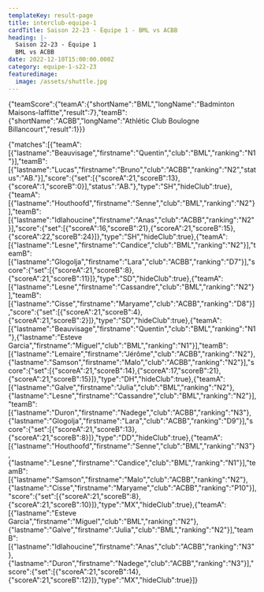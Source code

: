 ```yaml
---
templateKey: result-page
title: interclub-equipe-1
cardTitle: Saison 22-23 - Équipe 1 - BML vs ACBB
heading: |-
  Saison 22-23 - Équipe 1
  BML vs ACBB
date: 2022-12-10T15:00:00.000Z
category: equipe-1-s22-23
featuredimage:
  image: /assets/shuttle.jpg
---
```


<teamscoreboard>{"teamScore":{"teamA":{"shortName":"BML","longName":"Badminton Maisons-laffitte","result":7},"teamB":{"shortName":"ACBB","longName":"Athlétic Club Boulogne Billancourt","result":1}}}</teamscoreboard>

<scoreboard>{"matches":[{"teamA":[{"lastname":"Beauvisage","firstname":"Quentin","club":"BML","ranking":"N1"}],"teamB":[{"lastname":"Lucas","firstname":"Bruno","club":"ACBB","ranking":"N2","status":"AB."}],"score":{"set":[{"scoreA":21,"scoreB":13},{"scoreA":1,"scoreB":0}],"status":"AB."},"type":"SH","hideClub":true},{"teamA":[{"lastname":"Houthoofd","firstname":"Senne","club":"BML","ranking":"N2"}],"teamB":[{"lastname":"Idlahoucine","firstname":"Anas","club":"ACBB","ranking":"N2"}],"score":{"set":[{"scoreA":16,"scoreB":21},{"scoreA":21,"scoreB":15},{"scoreA":22,"scoreB":24}]},"type":"SH","hideClub":true},{"teamA":[{"lastname":"Lesne","firstname":"Candice","club":"BML","ranking":"N2"}],"teamB":[{"lastname":"Glogolja","firstname":"Lara","club":"ACBB","ranking":"D7"}],"score":{"set":[{"scoreA":21,"scoreB":8},{"scoreA":21,"scoreB":11}]},"type":"SD","hideClub":true},{"teamA":[{"lastname":"Lesne","firstname":"Cassandre","club":"BML","ranking":"N2"}],"teamB":[{"lastname":"Cisse","firstname":"Maryame","club":"ACBB","ranking":"D8"}],"score":{"set":[{"scoreA":21,"scoreB":4},{"scoreA":21,"scoreB":2}]},"type":"SD","hideClub":true},{"teamA":[{"lastname":"Beauvisage","firstname":"Quentin","club":"BML","ranking":"N1"},{"lastname":"Esteve Garcia","firstname":"Miguel","club":"BML","ranking":"N1"}],"teamB":[{"lastname":"Lemaire","firstname":"Jérôme","club":"ACBB","ranking":"N2"},{"lastname":"Samson","firstname":"Malo","club":"ACBB","ranking":"N2"}],"score":{"set":[{"scoreA":21,"scoreB":14},{"scoreA":17,"scoreB":21},{"scoreA":21,"scoreB":15}]},"type":"DH","hideClub":true},{"teamA":[{"lastname":"Galve","firstname":"Julia","club":"BML","ranking":"N2"},{"lastname":"Lesne","firstname":"Cassandre","club":"BML","ranking":"N2"}],"teamB":[{"lastname":"Duron","firstname":"Nadege","club":"ACBB","ranking":"N3"},{"lastname":"Glogolja","firstname":"Lara","club":"ACBB","ranking":"D9"}],"score":{"set":[{"scoreA":21,"scoreB":13},{"scoreA":21,"scoreB":8}]},"type":"DD","hideClub":true},{"teamA":[{"lastname":"Houthoofd","firstname":"Senne","club":"BML","ranking":"N3"},{"lastname":"Lesne","firstname":"Candice","club":"BML","ranking":"N1"}],"teamB":[{"lastname":"Samson","firstname":"Malo","club":"ACBB","ranking":"N2"},{"lastname":"Cisse","firstname":"Maryame","club":"ACBB","ranking":"P10"}],"score":{"set":[{"scoreA":21,"scoreB":8},{"scoreA":21,"scoreB":10}]},"type":"MX","hideClub":true},{"teamA":[{"lastname":"Esteve Garcia","firstname":"Miguel","club":"BML","ranking":"N2"},{"lastname":"Galve","firstname":"Julia","club":"BML","ranking":"N2"}],"teamB":[{"lastname":"Idlahoucine","firstname":"Anas","club":"ACBB","ranking":"N3"},{"lastname":"Duron","firstname":"Nadege","club":"ACBB","ranking":"N3"}],"score":{"set":[{"scoreA":21,"scoreB":14},{"scoreA":21,"scoreB":12}]},"type":"MX","hideClub":true}]}</scoreboard>